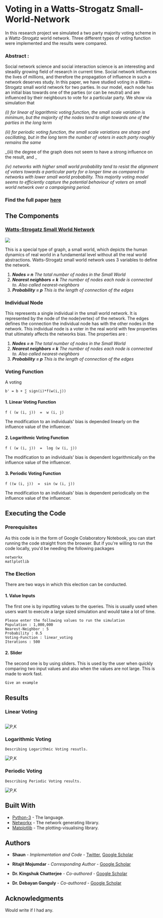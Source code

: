 # Voting in a Watts-Strogatz Small-World-Network

In this research project we simulated a two party majority voting scheme in a Wattz-Strogatz world network. Three different types of voting function were implemented and the results were compared.

### Abstract :
Social network science and social interaction science is an interesting and steadily growing field of research in current time. Social network influences the lives of millions, and therefore the propagation of influence in such a network deserves study. In this paper, we have studied voting in a Watts-Strogatz small world network for two parties. In our model, each node has an initial bias towards one of the parties (or can be neutral) and are
influenced by their neighbours to vote for a particular party. 
We show via simulation that 

_(i) for linear of logarithmic voting function, the small scale variation is minimum, but the majority of the nodes tend to align towards one of the parties in the long term_

_(ii) for periodic voting function, the small scale variations are sharp and oscillating, but in the long term the number of voters in each party roughly remains the same_ 

_(iii) the degree of the graph does not seem to have a strong influence on the result, and _

_(iv) networks with higher small world probability tend to resist the alignment of voters towards a particular party for a longer time as compared to networks with lower small world probability. This majority voting model seems to efficiently capture the potential behaviour of voters on small world network over a campaigning period._

### Find the full paper [here](https://link.springer.com/chapter/10.1007/978-981-15-7834-2_31)

## The Components

### [Watts-Strogatz Small World Network](https://en.wikipedia.org/wiki/Watts%E2%80%93Strogatz_model)
![](https://github.com/thecrazyphysicist369/Voting-in-a-Small-World-Network/blob/master/swn.png)

This is a special type of graph, a small world, which depicts the human dynamics of real world in a fundamental level without all the real world abstractions.
Watts-Strogatz small world network uses 3 variables to define the network.

1. ***Nodes              =  n***   _The total number of nodes in the Small World_
2. ***Nearest neighbors  =  k***   _The number of nodes each node is connected to. Also called nearest-neighbors_
3. ***Probability        =  p***   _This is the length of connection of the edges_


### Individual Node

This represents a single individual in the small world network. It is represented by the node of the node(vertex) of the network. The edges defines the connection the individual node has with the other nodes in the network. This individual node is a voter in the real world with few properties that ultimately affects the networks bias. The properties are : 

1. ***Nodes              =  n***   _The total number of nodes in the Small World_
2. ***Nearest neighbors  =  k***   _The number of nodes each node is connected to. Also called nearest-neighbors_
3. ***Probability        =  p***   _This is the length of connection of the edges_


### Voting Function

A voting 

```
b' = b + ∑ sign(i)*f(w(i,j))
```

#### 1. Linear Voting Function
```
f ( (w (i, j))  =  w (i, j)
```
The modification to an individuals' bias is depended linearly on the influence value of the influencer.

#### 2. Logarithmic Voting Function
```
f ( (w (i, j))  =  log (w (i, j))
```
The modification to an individuals' bias is dependent logarithmically on the influence value of the influencer.

#### 3. Periodic Voting Function
```
f ((w (i, j))  =  sin (w (i, j))
```
The modification to an individuals' bias is dependent periodically on the influence value of the influencer.


## Executing the Code

### Prerequisites

As this code is in the form of Google Colaboratory Notebook, you can start running the code straight from the browser. But if you're willing to run the code locally, you'd be needing the following packages
```
networkx
matlplotlib
```



### The Election

There are two ways in which this election can be conducted.

#### 1. Value Inputs

The first one is by inputting values to the queries. This is usually used when users want to execute a large sized simulation and would take a lot of time.


```
Please enter the following values to run the simulation
Population : 1,000,000
Nearest-Neighbor : 5
Probability : 0.5
Voting-Function : linear_voting 
Iterations : 500
```

#### 2. Slider

The second one is by using sliders. This is used by the user when quickly comparing two input values and also when the values are not large. This is made to work fast.

```
Give an example
```

## Results
### Linear Voting

```

```
![P,K](https://github.com/thecrazyphysicist369/Voting-in-a-Small-World-Network/blob/master/Images/Lik5p5.png)

### Logarithmic Voting

```
Describing Logarithmic Voting resutls.
```
![P,K](https://github.com/thecrazyphysicist369/Voting-in-a-Small-World-Network/blob/master/Images/Lok5p5.png)

### Periodic Voting

```
Describing Periodic Voting results.
```
![P,K](https://github.com/thecrazyphysicist369/Voting-in-a-Small-World-Network/blob/master/Images/Prk5p5.png)


## Built With

* [Python-3](https://www.python.org/) - The language.
* [Networkx](https://matplotlib.org/) - The network generating library.
* [Matplotlib](https://networkx.org/) - The plotting-visualising library.


## Authors

* **Shaun** - *Implementation and Code* - [Twitter](https://twitter.com/thecrzyphysicst), [Google Scholar](https://scholar.google.com/citations?hl=en&user=mxc8IfcAAAAJ)
* **Ritajit Mojumdar** - *Corresponding Author* - [Google Scholar](https://scholar.google.com/citations?user=eZL1OXcAAAAJ&hl=en)

* **Dr. Kingshuk Chatterjee** - *Co-authored* - [Google Scholar](https://scholar.google.com/citations?user=o-WIpn0AAAAJ&hl=en)

* **Dr. Debayan Ganguly** - *Co-authored* - [Google Scholar](https://scholar.google.com/citations?user=ikohpY4AAAAJ&hl=en)


## Acknowledgments
Would write if I had any.
